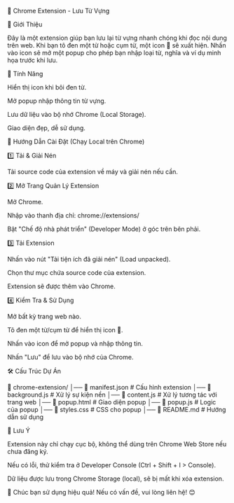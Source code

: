 📌 Chrome Extension - Lưu Từ Vựng

📝 Giới Thiệu

Đây là một extension giúp bạn lưu lại từ vựng nhanh chóng khi đọc nội dung trên web. Khi bạn tô đen một từ hoặc cụm từ, một icon 📌 sẽ xuất hiện. Nhấn vào icon sẽ mở một popup cho phép bạn nhập loại từ, nghĩa và ví dụ minh họa trước khi lưu.

🎯 Tính Năng

Hiển thị icon khi bôi đen từ.

Mở popup nhập thông tin từ vựng.

Lưu dữ liệu vào bộ nhớ Chrome (Local Storage).

Giao diện đẹp, dễ sử dụng.

🚀 Hướng Dẫn Cài Đặt (Chạy Local trên Chrome)

1️⃣ Tải & Giải Nén

Tải source code của extension về máy và giải nén nếu cần.

2️⃣ Mở Trang Quản Lý Extension

Mở Chrome.

Nhập vào thanh địa chỉ: chrome://extensions/

Bật "Chế độ nhà phát triển" (Developer Mode) ở góc trên bên phải.

3️⃣ Tải Extension

Nhấn vào nút "Tải tiện ích đã giải nén" (Load unpacked).

Chọn thư mục chứa source code của extension.

Extension sẽ được thêm vào Chrome.

4️⃣ Kiểm Tra & Sử Dụng

Mở bất kỳ trang web nào.

Tô đen một từ/cụm từ để hiển thị icon 📌.

Nhấn vào icon để mở popup và nhập thông tin.

Nhấn "Lưu" để lưu vào bộ nhớ của Chrome.

🛠 Cấu Trúc Dự Án

📂 chrome-extension/
│── 📄 manifest.json        # Cấu hình extension
│── 📄 background.js        # Xử lý sự kiện nền
│── 📄 content.js           # Xử lý tương tác với trang web
│── 📄 popup.html           # Giao diện popup
│── 📄 popup.js             # Logic của popup
│── 📄 styles.css           # CSS cho popup
│── 📄 README.md            # Hướng dẫn sử dụng

📌 Lưu Ý

Extension này chỉ chạy cục bộ, không thể dùng trên Chrome Web Store nếu chưa đăng ký.

Nếu có lỗi, thử kiểm tra ở Developer Console (Ctrl + Shift + I > Console).

Dữ liệu được lưu trong Chrome Storage (local), sẽ bị mất khi xóa extension.

🚀 Chúc bạn sử dụng hiệu quả! Nếu có vấn đề, vui lòng liên hệ! 😊
